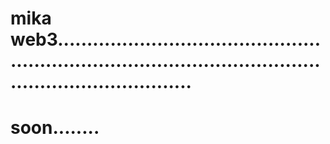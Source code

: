 # mika web3.................................................................................................................................
# soon........
